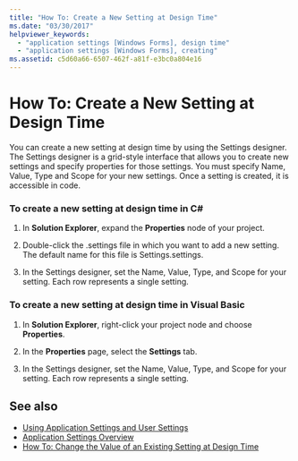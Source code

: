 ```yaml
---
title: "How To: Create a New Setting at Design Time"
ms.date: "03/30/2017"
helpviewer_keywords: 
  - "application settings [Windows Forms], design time"
  - "application settings [Windows Forms], creating"
ms.assetid: c5d60a66-6507-462f-a81f-e3bc0a804e16
---
```

# How To: Create a New Setting at Design Time
You can create a new setting at design time by using the Settings designer. The Settings designer is a grid-style interface that allows you to create new settings and specify properties for those settings. You must specify Name, Value, Type and Scope for your new settings. Once a setting is created, it is accessible in code.  
  
### To create a new setting at design time in C\#
  
1.  In **Solution Explorer**, expand the **Properties** node of your project.  
  
2.  Double-click the .settings file in which you want to add a new setting. The default name for this file is Settings.settings.  
  
3.  In the Settings designer, set the Name, Value, Type, and Scope for your setting. Each row represents a single setting.  
  
### To create a new setting at design time in Visual Basic  
  
1.  In **Solution Explorer**, right-click your project node and choose **Properties**.  
  
2.  In the **Properties** page, select the **Settings** tab.  
  
3.  In the Settings designer, set the Name, Value, Type, and Scope for your setting. Each row represents a single setting.  
  
## See also
- [Using Application Settings and User Settings](../../../../docs/framework/winforms/advanced/using-application-settings-and-user-settings.md)
- [Application Settings Overview](../../../../docs/framework/winforms/advanced/application-settings-overview.md)
- [How To: Change the Value of an Existing Setting at Design Time](../../../../docs/framework/winforms/advanced/how-to-change-the-value-of-an-existing-setting-at-design-time.md)
